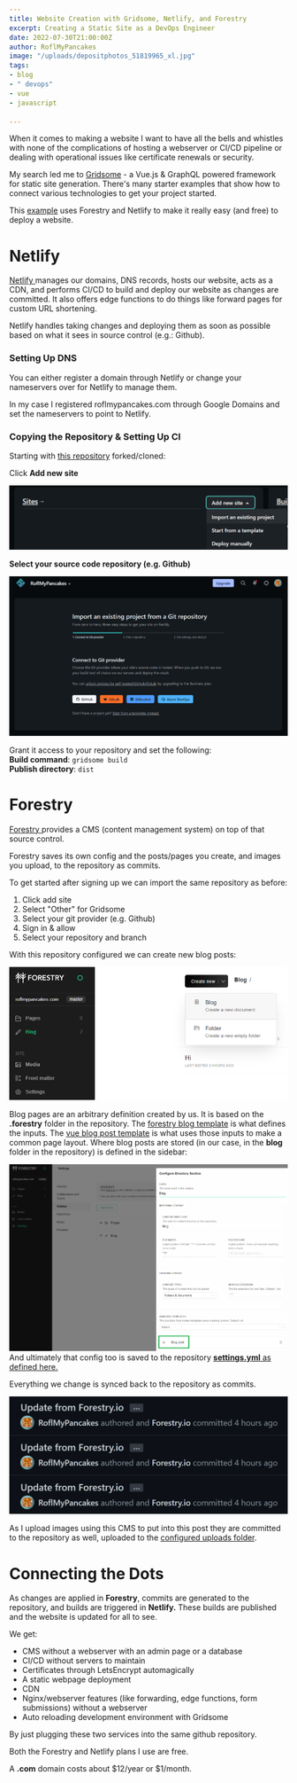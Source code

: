 ```yaml
---
title: Website Creation with Gridsome, Netlify, and Forestry
excerpt: Creating a Static Site as a DevOps Engineer
date: 2022-07-30T21:00:00Z
author: RoflMyPancakes
image: "/uploads/depositphotos_51819965_xl.jpg"
tags:
- blog
- " devops"
- vue
- javascript

---
```

When it comes to making a website I want to have all the bells and whistles with none of the complications of hosting a webserver or CI/CD pipeline or dealing with operational issues like certificate renewals or security.

My search led me to [Gridsome](https://gridsome.org/ "Gridsome") - a Vue.js & GraphQL powered framework for static site generation. There's many starter examples that show how to connect various technologies to get your project started.

This [example](https://github.com/loke-dev/gridsome-starter-bootstrap "Gridsome Starter Bootstrap") uses Forestry and Netlify to make it really easy (and free) to deploy a website.

# **Netlify**

[Netlify ](https://www.netlify.com/pricing/ "Netlify")manages our domains, DNS records, hosts our website, acts as a CDN, and performs CI/CD to build and deploy our website as changes are committed. It also offers edge functions to do things like forward pages for custom URL shortening.

Netlify handles taking changes and deploying them as soon as possible based on what it sees in source control (e.g.: Github).

### Setting Up DNS

You can either register a domain through Netlify or change your nameservers over for Netlify to manage them.

In my case I registered roflmypancakes.com through Google Domains and set the nameservers to point to Netlify.

### Copying the Repository & Setting Up CI

Starting with [this repository](https://github.com/RoflMyPancakes/roflmypancakes.com) forked/cloned:

Click **Add new site**

![](/uploads/netifly-new.png)

**Select your source code repository (e.g. Github)**

![](/uploads/netifly-github.png)

Grant it access to your repository and set the following:  
**Build command**: `gridsome build`  
**Publish directory**: `dist`

# **Forestry**

[Forestry ](https://forestry.io/pricing/ "Forestry")provides a CMS (content management system) on top of that source control.

Forestry saves its own config and the posts/pages you create, and images you upload, to the repository as commits.

To get started after signing up we can import the same repository as before:

1. Click add site
2. Select "Other" for Gridsome
3. Select your git provider (e.g. Github)
4. Sign in & allow
5. Select your repository and branch

With this repository configured we can create new blog posts:

![](/uploads/forestry-create.png)

Blog pages are an arbitrary definition created by us. It is based on the **.forestry** folder in the repository. The [forestry blog template](https://github.com/RoflMyPancakes/roflmypancakes.com/blob/77136862dc93c1f6fe5bbe4190c1ed94ae1e4b39/.forestry/front_matter/templates/blog-post.yml) is what defines the inputs. The [vue blog post template](https://github.com/RoflMyPancakes/roflmypancakes.com/blob/77136862dc93c1f6fe5bbe4190c1ed94ae1e4b39/src/templates/BlogPost.vue) is what uses those inputs to make a common page layout. Where blog posts are stored (in our case, in the **blog** folder in the repository) is defined in the sidebar:

![](/uploads/forestry-sidebar.png)  
And ultimately that config too is saved to the repository [**settings.yml** as defined here.](https://github.com/RoflMyPancakes/roflmypancakes.com/blob/719a361e8abf10c1705f3c6074cc0b174c2cfe7b/.forestry/settings.yml#L12-L18)

Everything we change is synced back to the repository as commits.

![](/uploads/commits.png)

As I upload images using this CMS to put into this post they are committed to the repository as well, uploaded to the [configured uploads folder](https://github.com/RoflMyPancakes/roflmypancakes.com/blob/719a361e8abf10c1705f3c6074cc0b174c2cfe7b/.forestry/settings.yml#L19).

# **Connecting the Dots**

As changes are applied in **Forestry**, commits are generated to the repository, and builds are triggered in **Netlify.** These builds are published and the website is updated for all to see.

We get:

* CMS without a webserver with an admin page or a database
* CI/CD without servers to maintain
* Certificates through LetsEncrypt automagically
* A static webpage deployment 
* CDN 
* Nginx/webserver features (like forwarding, edge functions, form submissions) without a webserver
* Auto reloading development environment with Gridsome

By just plugging these two services into the same github repository. 

Both the Forestry and Netlify plans I use are free.

A **.com** domain costs about $12/year or $1/month.